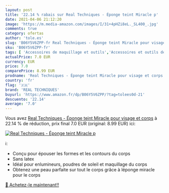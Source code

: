 ```yaml
---
layout: post
title: '22.14 % rabais sur Real Techniques - Éponge teint Miracle p'
date: 2021-04-06 21:12:20
image: 'https://m.media-amazon.com/images/I/31+4pHZi8eL._SL400_.jpg'
comments: true
category: ofertas
author: 'tole.es'
slug: 'B06Y5V6ZPP-fr Real Techniques - Éponge teint Miracle pour visage et corps'
sku: 'B06Y5V6ZPP-fr'
tags: [ 'Accessoires de maquillage et outils','Accessoires et outils de maquillage du visage','Beauté et Parfum','Eponges','Outils et accessoires','real techniques', ]
actualPrice: 7.0 EUR
currency: EUR
price: 7.0
comparePrice: 8.99 EUR
prodname: 'Real Techniques - Éponge teint Miracle pour visage et corps'
country: 'fr'
flag: '🇫🇷'
brand: 'REAL TECHNIQUES'
buyurl: 'https://www.amazon.fr/dp/B06Y5V6ZPP/?tag=tolees0d-21'
descuento: '22.14'
average: '7.0'
---
```


Vous avez [Real Techniques - Éponge teint Miracle pour visage et corps](https://www.amazon.fr/dp/B06Y5V6ZPP/?tag=tolees0d-21)  à  22.14 % de réduction, prix final  7.0 EUR (original: 8.99 EUR) ici:

[![Real Techniques - Éponge teint Miracle p](https://m.media-amazon.com/images/I/31+4pHZi8eL._SL400_.jpg)](https://www.amazon.fr/dp/B06Y5V6ZPP/?tag=tolees0d-21)

ℹ️:

- Conçu pour épouser les formes et les contours du corps
- Sans latex
- Idéal pour enlumineurs, poudres de soleil et maquillage du corps
- Obtenez une peau parfaite sur tout le corps grâce à léponge miracle pour le corps

[🛒 Achetez-le maintenant!!](https://www.amazon.fr/dp/B06Y5V6ZPP/?tag=tolees0d-21)
